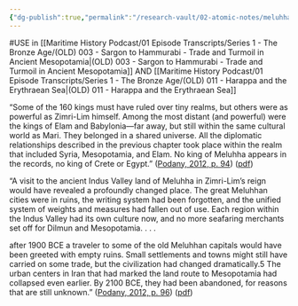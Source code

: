 ```yaml
---
{"dg-publish":true,"permalink":"/research-vault/02-atomic-notes/meluhha-indus-valley-saw-a-decline-and-breakdown-of-urban-networks-by-1800-bce/"}
---
```


#USE in [[Maritime History Podcast/01 Episode Transcripts/Series 1 - The Bronze Age/(OLD) 003 - Sargon to Hammurabi - Trade and Turmoil in Ancient Mesopotamia\|(OLD) 003 - Sargon to Hammurabi - Trade and Turmoil in Ancient Mesopotamia]] AND [[Maritime History Podcast/01 Episode Transcripts/Series 1 - The Bronze Age/(OLD) 011 - Harappa and the Erythraean Sea\|(OLD) 011 - Harappa and the Erythraean Sea]]

“Some of the 160 kings must have ruled over tiny realms, but others were as powerful as Zimri-Lim himself. Among the most distant (and powerful) were the kings of Elam and Babylonia—far away, but still within the same cultural world as Mari. They belonged in a shared universe. All the diplomatic relationships described in the previous chapter took place within the realm that included Syria, Mesopotamia, and Elam. No king of Meluhha appears in the records, no king of Crete or Egypt.” ([Podany, 2012, p. 94](zotero://select/library/items/GN73GMNP)) ([pdf](zotero://open-pdf/library/items/LXNK9GFK?page=119&annotation=D3LH59BN))

“A visit to the ancient Indus Valley land of Meluhha in Zimri-Lim’s reign would have revealed a profoundly changed place. The great Meluhhan cities were in ruins, the writing system had been forgotten, and the unified system of weights and measures had fallen out of use. Each region within the Indus Valley had its own culture now, and no more seafaring merchants set off for Dilmun and Mesopotamia. . . .

after 1900 BCE a traveler to some of the old Meluhhan capitals would have been greeted with empty ruins. Small settlements and towns might still have carried on some trade, but the civilization had changed dramatically.5 The urban centers in Iran that had marked the land route to Mesopotamia had collapsed even earlier. By 2100 BCE, they had been abandoned, for reasons that are still unknown.” ([Podany, 2012, p. 96](zotero://select/library/items/GN73GMNP)) ([pdf](zotero://open-pdf/library/items/LXNK9GFK?page=121&annotation=M5RIKVY9))